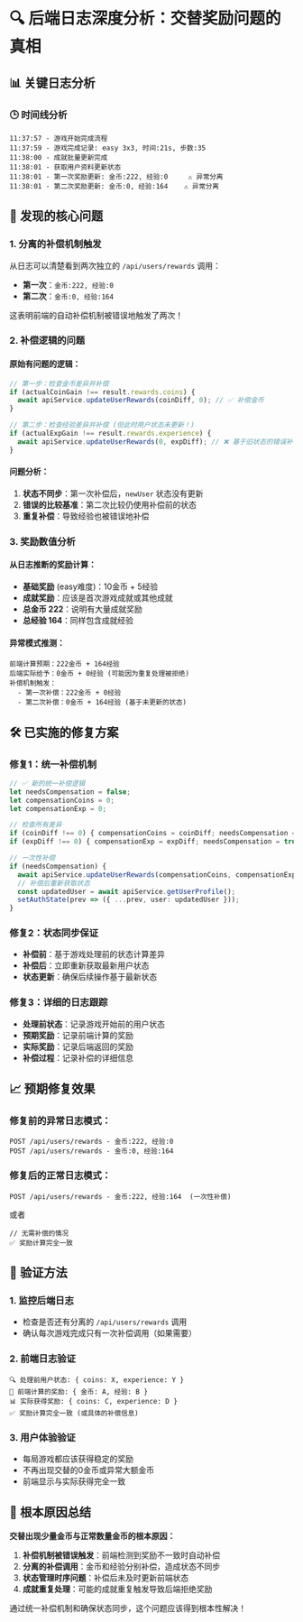 # 🔍 后端日志深度分析：交替奖励问题的真相

## 📊 关键日志分析

### 🕒 时间线分析
```
11:37:57 - 游戏开始完成流程
11:37:59 - 游戏完成记录: easy 3x3, 时间:21s, 步数:35
11:38:00 - 成就批量更新完成
11:38:01 - 获取用户资料更新状态
11:38:01 - 第一次奖励更新: 金币:222, 经验:0     ⚠️ 异常分离
11:38:01 - 第二次奖励更新: 金币:0, 经验:164    ⚠️ 异常分离
```

## 🚨 发现的核心问题

### 1. **分离的补偿机制触发**
从日志可以清楚看到两次独立的 `/api/users/rewards` 调用：
- **第一次**：`金币:222, 经验:0`
- **第二次**：`金币:0, 经验:164`

这表明前端的自动补偿机制被错误地触发了两次！

### 2. **补偿逻辑的问题**

#### 原始有问题的逻辑：
```typescript
// 第一步：检查金币差异并补偿
if (actualCoinGain !== result.rewards.coins) {
  await apiService.updateUserRewards(coinDiff, 0); // ✅ 补偿金币
}

// 第二步：检查经验差异并补偿 (但此时用户状态未更新！)
if (actualExpGain !== result.rewards.experience) {
  await apiService.updateUserRewards(0, expDiff); // ❌ 基于旧状态的错误补偿
}
```

#### 问题分析：
1. **状态不同步**：第一次补偿后，`newUser` 状态没有更新
2. **错误的比较基准**：第二次比较仍使用补偿前的状态
3. **重复补偿**：导致经验也被错误地补偿

### 3. **奖励数值分析**

#### 从日志推断的奖励计算：
- **基础奖励** (easy难度)：10金币 + 5经验
- **成就奖励**：应该是首次游戏成就或其他成就
- **总金币 222**：说明有大量成就奖励
- **总经验 164**：同样包含成就经验

#### 异常模式推测：
```
前端计算预期：222金币 + 164经验
后端实际给予：0金币 + 0经验 (可能因为重复处理被拒绝)
补偿机制触发：
  - 第一次补偿：222金币 + 0经验
  - 第二次补偿：0金币 + 164经验 (基于未更新的状态)
```

## 🛠️ 已实施的修复方案

### 修复1：统一补偿机制
```typescript
// ✅ 新的统一补偿逻辑
let needsCompensation = false;
let compensationCoins = 0;
let compensationExp = 0;

// 检查所有差异
if (coinDiff !== 0) { compensationCoins = coinDiff; needsCompensation = true; }
if (expDiff !== 0) { compensationExp = expDiff; needsCompensation = true; }

// 一次性补偿
if (needsCompensation) {
  await apiService.updateUserRewards(compensationCoins, compensationExp);
  // 补偿后重新获取状态
  const updatedUser = await apiService.getUserProfile();
  setAuthState(prev => ({ ...prev, user: updatedUser }));
}
```

### 修复2：状态同步保证
- **补偿前**：基于游戏处理前的状态计算差异
- **补偿后**：立即重新获取最新用户状态
- **状态更新**：确保后续操作基于最新状态

### 修复3：详细的日志跟踪
- **处理前状态**：记录游戏开始前的用户状态
- **预期奖励**：记录前端计算的奖励
- **实际奖励**：记录后端返回的奖励
- **补偿过程**：记录补偿的详细信息

## 📈 预期修复效果

### 修复前的异常日志模式：
```
POST /api/users/rewards - 金币:222, 经验:0
POST /api/users/rewards - 金币:0, 经验:164
```

### 修复后的正常日志模式：
```
POST /api/users/rewards - 金币:222, 经验:164  (一次性补偿)
```
或者
```
// 无需补偿的情况
✅ 奖励计算完全一致
```

## 🧪 验证方法

### 1. 监控后端日志
- 检查是否还有分离的 `/api/users/rewards` 调用
- 确认每次游戏完成只有一次补偿调用（如果需要）

### 2. 前端日志验证
```
🔍 处理前用户状态: { coins: X, experience: Y }
🎯 前端计算的奖励: { 金币: A, 经验: B }
📊 实际获得奖励: { coins: C, experience: D }
✅ 奖励计算完全一致 (或具体的补偿信息)
```

### 3. 用户体验验证
- 每局游戏都应该获得稳定的奖励
- 不再出现交替的0金币或异常大额金币
- 前端显示与实际获得完全一致

## 🔮 根本原因总结

**交替出现少量金币与正常数量金币的根本原因：**

1. **补偿机制被错误触发**：前端检测到奖励不一致时自动补偿
2. **分离的补偿调用**：金币和经验分别补偿，造成状态不同步
3. **状态管理时序问题**：补偿后未及时更新前端状态
4. **成就重复处理**：可能的成就重复触发导致后端拒绝奖励

通过统一补偿机制和确保状态同步，这个问题应该得到根本性解决！
